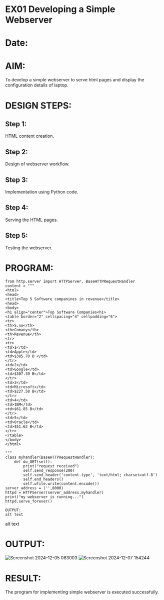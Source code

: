 # EX01 Developing a Simple Webserver

# Date:
# AIM:
To develop a simple webserver to serve html pages and display the configuration details of laptop.

# DESIGN STEPS:
## Step 1:
HTML content creation.

## Step 2:
Design of webserver workflow.

## Step 3:
Implementation using Python code.

## Step 4:
Serving the HTML pages.

## Step 5:
Testing the webserver.

# PROGRAM:
```
from http.server import HTTPServer, BaseHTTPRequestHandler
content = """
<html>
<head>
<title>Top 5 Software companines in revenue</title>
<head>
<body>
<h1 align="center">Top Software Companies<h1>
<table border="2" cellspacing="4" cellpadding="6">
<tr>
<th>S.no</th>
<th>Comany</th>
<th>Revenue</th>
<tr>
<tr>
<td>1</td>
<td>Apple</td>
<td>$385.70 B </td>
</tr>
<td>2</td>
<td>Google</td>
<td>$307.39 B</td>
</tr>
<td>3</td>
<td>Microsoft</td>
<td>$227.58 B</td>
</tr>
<td>4</td>
<td>IBM</td>
<td>$61.85 B</td>
</tr>
<td>5</td>
<td>Oracle</td>
<td>$51.62 B</td>
</tr>
</table>
</body>
</html>

"""
class myhandler(BaseHTTPRequestHandler):
    def do_GET(self):
        print("request received")
        self.send_response(200)
        self.send_header('content-type', 'text/html; charset=utf-8')
        self.end_headers()
        self.wfile.write(content.encode())
server_address = ('',8000)
httpd = HTTPServer(server_address,myhandler)
print("my webserver is running...")
httpd.serve_forever()

OUTPUT:
alt text
```

alt text
# OUTPUT:


![Screenshot 2024-12-05 083003](https://github.com/user-attachments/assets/aef85e0c-b9c7-4148-b208-f9600453e760)
![Screenshot 2024-12-07 154244](https://github.com/user-attachments/assets/6b29c2f1-d1c9-414d-a89f-d51794e98493)




# RESULT:
The program for implementing simple webserver is executed successfully.
